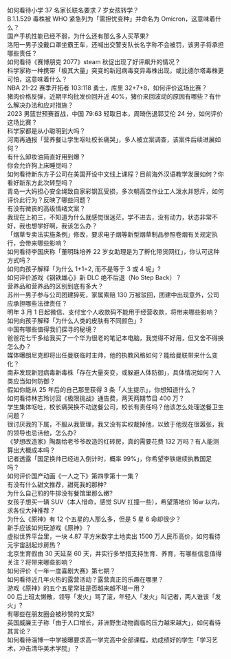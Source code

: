 如何看待小学 37 名家长联名要求 7 岁女孩转学？  
B.1.1.529 毒株被 WHO 紧急列为「需担忧变种」并命名为 Omicron，这意味着什么？  
国产手机性能已经不弱，为什么还有那么多人买苹果?  
洛阳一男子没戴口罩坐霸王车，还喊出交警支队长名字称不会被罚，该男子将承担哪些责任？  
如何看待《赛博朋克 2077》steam 秋促出现了好评飙升的情况？  
科学家称一种携带「极其大量」突变的新冠病毒变异毒株出现，或比德尔塔毒株更可怕，这意味着什么？  
NBA 21-22 赛季开拓者 103:118 勇士，库里 32+7+8，如何评价这场比赛？  
猪肉价格反弹，近期平均批发价回升近 40%，猪价来回波动的原因有哪些？有什么解决办法和应对措施？  
2023 男篮世预赛首战，中国 79:63 轻取日本，周琦伤退郭艾伦 24 分，如何评价这场比赛？  
科学家都是从小聪明到大吗？  
河南再通报「营养餐让学生呕吐校长痛哭」，多人被立案调查，该案件后续进展如何？  
有什么卸妆油简直好用到爆？  
你会允许狗上床睡觉吗？  
如何看待新东方子公司在美国开设中文线上课程？目前海外汉语教学发展如何？你看好新东方此次转型吗？  
青岛一大妈担心安全绳致自家彩钢瓦受损，多次朝高空作业工人泼水并怒斥，如何评价此行为？反映了哪些问题？  
有没有微丧的高级情绪文案？  
我现在上初三，不知道为什么就感觉很迷茫，学不进去，没有动力，状态非常不好，我也想学好啊，我该怎么办？  
「烟草专卖法实施条例」修改，要求电子烟等新型烟草制品参照卷烟有关规定执行，会带来哪些影响？  
如何看待李国庆称「董明珠培养 22 岁女助理是为了孵化带货网红」，你认可这种方式吗？  
如何向孩子解释「为什么 1+1=2, 而不是等于 3 或 4 呢」?  
如何评价游戏《钢铁雄心》新 DLC 绝不后退（No Step Back）？  
营养品和营养品的区别到底有多大？  
苏州一男子参与公司团建猝死，家属索赔 130 万被驳回，团建中出现意外，公司应承担哪些法律责任？  
明年 3 月 1 日起微信、支付宝个人收款码不能用于经营收款，将带来哪些影响？  
如何向孩子解释「为什么人类的皮肤有不同颜色」?  
中国有哪些值得我们探寻的秘境？  
爸爸花七千多给我买了一个华为很老的笔记本电脑，我觉得不好用，但又舍不得换怎么办？  
媒体曝朗尼克即将出任曼联临时主帅，他的执教风格如何？能给曼联带来什么变化？  
南非发现新冠病毒新毒株「存在大量突变，或躲避人体防御」，具体情况如何？人类应当如何防御？  
假如你能从 25 年后的自己那里获得 3 条「人生提示」，你想知道什么？  
如何看待林志玲讨回《极限挑战》通告费，两天两期节目 400 万？  
学生集体呕吐，校长痛哭换不动送餐公司，校长有责任吗？他该怎么处理送餐卫生问题？  
很讨厌我的下属，不服从我管理，我又没有实权裁掉他，以致于他现在很嚣张，我的领导也忌讳他，怎么办?  
《梦想改造家》陶磊给老爷爷改造的红砖房，真的需要花费 132 万吗？有人能测算出大概成本吗？  
记者透露「国足换帅已经进入倒计时，概率 99%」，你希望李铁继续执教国足吗？  
如何评价国产动画《一人之下》第四季第十一集？  
有没有什么甜文推荐，甜死我的那种?  
为什么自己煎的牛排没有餐馆里那么嫩?  
女孩子想买一辆 SUV（本人惜命，感觉 SUV 扛撞一些），希望落地价 16w 以内，求各位大神推荐？  
为什么《原神》有 12 个五星的人那么多，但是 5 星 6 命却很少？  
新手应该如何玩游戏《原神》？  
虚拟世界平台里，一块 4.87 平方米数字土地卖出 1500 万人民币高价，如何看待元宇宙刮起炒房热？  
北京生育假由 30 天延至 60 天，并实行多举措支持生育、养育，有哪些信息值得关注？将带来哪些影响？  
如何评价《一年一度喜剧大赛》第七期？  
如何看待近几年火热的露营活动？露营真正的乐趣在哪里？  
游戏《原神》的五个五星常驻是否越来越不堪一用？  
00 后上班太懒散，领导「发火」骂了滚，年轻人「发火」叫记者，两人谁该「发火」?  
有哪些在朋友圈会被秒赞的文案?  
英国威廉王子称「由于人口增长，非洲野生动物面临的压力越来越大」，如何看待其言论？  
如何看待淄博一中学被曝要求高一学完高中全部课程，劝成绩好的学生「学习艺术，冲击清华美术学院」？  
